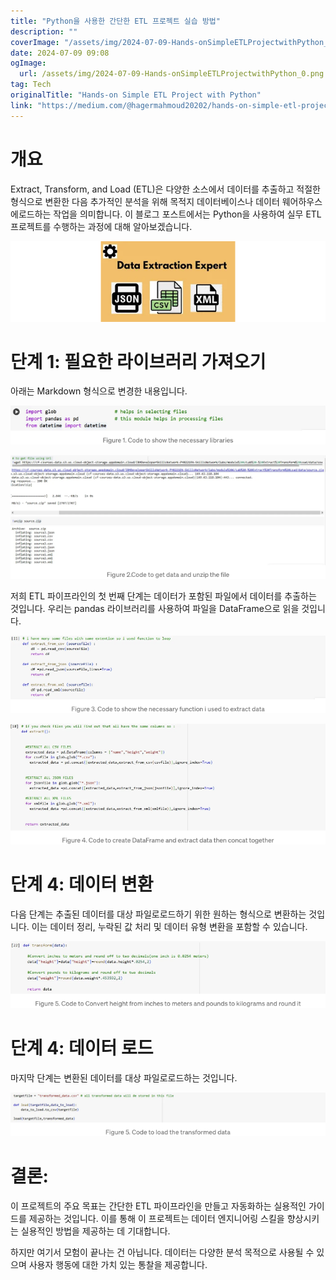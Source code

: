 ```yaml
---
title: "Python을 사용한 간단한 ETL 프로젝트 실습 방법"
description: ""
coverImage: "/assets/img/2024-07-09-Hands-onSimpleETLProjectwithPython_0.png"
date: 2024-07-09 09:08
ogImage: 
  url: /assets/img/2024-07-09-Hands-onSimpleETLProjectwithPython_0.png
tag: Tech
originalTitle: "Hands-on Simple ETL Project with Python"
link: "https://medium.com/@hagermahmoud20202/hands-on-simple-etl-project-with-python-2013f05414a7"
---
```



# 개요

Extract, Transform, and Load (ETL)은 다양한 소스에서 데이터를 추출하고 적절한 형식으로 변환한 다음 추가적인 분석을 위해 목적지 데이터베이스나 데이터 웨어하우스에로드하는 작업을 의미합니다. 이 블로그 포스트에서는 Python을 사용하여 실무 ETL 프로젝트를 수행하는 과정에 대해 알아보겠습니다.

![Hands-on ETL Project with Python](/assets/img/2024-07-09-Hands-onSimpleETLProjectwithPython_0.png)

# 단계 1: 필요한 라이브러리 가져오기

<!-- TIL 수평 -->
<ins class="adsbygoogle"
     style="display:block"
     data-ad-client="ca-pub-4877378276818686"
     data-ad-slot="1549334788"
     data-ad-format="auto"
     data-full-width-responsive="true"></ins>
<script>
(adsbygoogle = window.adsbygoogle || []).push({});
</script>

아래는 Markdown 형식으로 변경한 내용입니다.

![Step 2: Get File Using Url](/assets/img/2024-07-09-Hands-onSimpleETLProjectwithPython_1.png)

![Step 3: Extract Data from Files](/assets/img/2024-07-09-Hands-onSimpleETLProjectwithPython_2.png)

<!-- TIL 수평 -->
<ins class="adsbygoogle"
     style="display:block"
     data-ad-client="ca-pub-4877378276818686"
     data-ad-slot="1549334788"
     data-ad-format="auto"
     data-full-width-responsive="true"></ins>
<script>
(adsbygoogle = window.adsbygoogle || []).push({});
</script>

저희 ETL 파이프라인의 첫 번째 단계는 데이터가 포함된 파일에서 데이터를 추출하는 것입니다. 우리는 pandas 라이브러리를 사용하여 파일을 DataFrame으로 읽을 것입니다.

![이미지](/assets/img/2024-07-09-Hands-onSimpleETLProjectwithPython_3.png)

![이미지](/assets/img/2024-07-09-Hands-onSimpleETLProjectwithPython_4.png)

# 단계 4: 데이터 변환

<!-- TIL 수평 -->
<ins class="adsbygoogle"
     style="display:block"
     data-ad-client="ca-pub-4877378276818686"
     data-ad-slot="1549334788"
     data-ad-format="auto"
     data-full-width-responsive="true"></ins>
<script>
(adsbygoogle = window.adsbygoogle || []).push({});
</script>

다음 단계는 추출된 데이터를 대상 파일로로드하기 위한 원하는 형식으로 변환하는 것입니다. 이는 데이터 정리, 누락된 값 처리 및 데이터 유형 변환을 포함할 수 있습니다.

![image](/assets/img/2024-07-09-Hands-onSimpleETLProjectwithPython_5.png)

# 단계 4: 데이터 로드

마지막 단계는 변환된 데이터를 대상 파일로로드하는 것입니다.

<!-- TIL 수평 -->
<ins class="adsbygoogle"
     style="display:block"
     data-ad-client="ca-pub-4877378276818686"
     data-ad-slot="1549334788"
     data-ad-format="auto"
     data-full-width-responsive="true"></ins>
<script>
(adsbygoogle = window.adsbygoogle || []).push({});
</script>


![Hands-on Simple ETL Project with Python](/assets/img/2024-07-09-Hands-onSimpleETLProjectwithPython_6.png)

# 결론:

이 프로젝트의 주요 목표는 간단한 ETL 파이프라인을 만들고 자동화하는 실용적인 가이드를 제공하는 것입니다. 이를 통해 이 프로젝트는 데이터 엔지니어링 스킬을 향상시키는 실용적인 방법을 제공하는 데 기대합니다.

하지만 여기서 모험이 끝나는 건 아닙니다. 데이터는 다양한 분석 목적으로 사용될 수 있으며 사용자 행동에 대한 가치 있는 통찰을 제공합니다.
